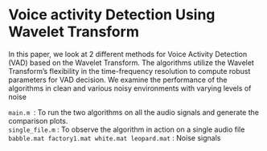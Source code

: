 # Voice activity Detection Using Wavelet Transform

In this paper, we look at 2 different methods
for Voice Activity Detection (VAD) based on the Wavelet
Transform. The algorithms utilize the Wavelet Transform’s
flexibility in the time-frequency resolution to compute
robust parameters for VAD decision. We examine the
performance of the algorithms in clean and various noisy
environments with varying levels of noise

```main.m ```: To run the two algorithms on all the audio signals and generate the comparison plots.<br />
```single_file.m``` : To observe the algorithm in action on a single audio file<br />
```babble.mat factory1.mat white.mat leopard.mat``` : Noise signals 
